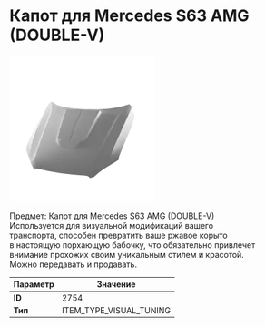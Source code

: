 # Капот для Mercedes S63 AMG (DOUBLE-V)

![Item Image](../img/2754.webp?raw=true)

Предмет: Капот для Mercedes S63 AMG (DOUBLE-V)<br>Используется для визуальной модификаций вашего<br>транспорта, способен превратить ваше ржавое корыто<br>в настоящую порхающую бабочку, что обязательно привлечет<br>внимание прохожих своим уникальным стилем и красотой.<br>Можно передавать и продавать.


| Параметр | Значение |
|----------|----------|
| **ID** | 2754 |
| **Тип** | ITEM_TYPE_VISUAL_TUNING |

